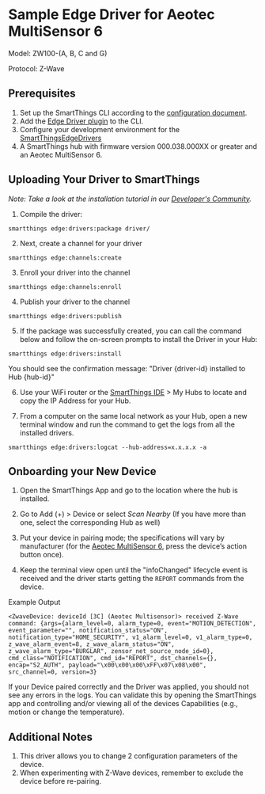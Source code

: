 # Sample Edge Driver for Aeotec MultiSensor 6

Model: ZW100-(A, B, C and G)

Protocol: Z-Wave

## Prerequisites

1. Set up the SmartThings CLI according to the [configuration document](https://github.com/SmartThingsCommunity/smartthings-cli/blob/master/packages/cli/doc/configuration.md).
2. Add the [Edge Driver plugin](https://github.com/SmartThingsCommunity/edge-alpha-cli-plugin#set-up) to the CLI.
3. Configure your development environment for the [SmartThingsEdgeDrivers](https://github.com/SmartThingsCommunity/SmartThingsEdgeDriversBeta)
4. A SmartThings hub with firmware version 000.038.000XX or greater and an Aeotec MultiSensor 6.

## Uploading Your Driver to SmartThings

_Note: Take a look at the installation tutorial in our [Developer's Community](https://community.smartthings.com/t/creating-drivers-for-zwave-devices-with-smartthings-edge/229503)._

1. Compile the driver:

```
smartthings edge:drivers:package driver/
```

2. Next, create a channel for your driver

```
smartthings edge:channels:create
```

3. Enroll your driver into the channel

```
smartthings edge:channels:enroll
```

4. Publish your driver to the channel

```
smartthings edge:drivers:publish
```

5. If the package was successfully created, you can call the command below and follow the on-screen prompts to install the Driver in your Hub:

```
smartthings edge:drivers:install
```

You should see the confirmation message: "Driver {driver-id} installed to Hub {hub-id}"

6. Use your WiFi router or the [SmartThings IDE](https://account.smartthings.com/login) > My Hubs to locate and copy the IP Address for your Hub.

7. From a computer on the same local network as your Hub, open a new terminal window and run the command to get the logs from all the installed drivers.

```
smartthings edge:drivers:logcat --hub-address=x.x.x.x -a
```

## Onboarding your New Device

1. Open the SmartThings App and go to the location where the hub is installed.
2. Go to Add (+) > Device or select _Scan Nearby_ (If you have more than one, select the corresponding Hub as well)

3. Put your device in pairing mode; the specifications will vary by manufacturer (for the [Aeotec MultiSensor 6](<(https://products.z-wavealliance.org/ProductManual/File?folder=&filename=MarketCertificationFiles/2684/Aeon%20Labs%20MultiSensor%206%20manual.pdf)>), press the device’s action button once).

4. Keep the terminal view open until the "infoChanged" lifecycle event is received and the driver starts getting the `REPORT` commands from the device.

Example Output

```text
<ZwaveDevice: deviceId [3C] (Aeotec Multisensor)> received Z-Wave command: {args={alarm_level=0, alarm_type=0, event="MOTION_DETECTION", event_parameter="", notification_status="ON", notification_type="HOME_SECURITY", v1_alarm_level=0, v1_alarm_type=0, z_wave_alarm_event=8, z_wave_alarm_status="ON", z_wave_alarm_type="BURGLAR", zensor_net_source_node_id=0}, cmd_class="NOTIFICATION", cmd_id="REPORT", dst_channels={}, encap="S2_AUTH", payload="\x00\x00\x00\xFF\x07\x08\x00", src_channel=0, version=3}
```

If your Device paired correctly and the Driver was applied, you should not see any errors in the logs. You can validate this by opening the SmartThings app and controlling and/or viewing all of the devices Capabilities (e.g., motion or change the temperature).

## Additional Notes

1. This driver allows you to change 2 configuration parameters of the device.
2. When experimenting with Z-Wave devices, remember to exclude the device before re-pairing.
